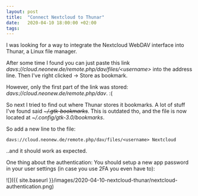```yaml
---
layout: post
title:  "Connect Nextcloud to Thunar"
date:   2020-04-10 18:00:00 +02:00
tags:
---
```


I was looking for a way to integrate the Nextcloud WebDAV interface into Thunar, a Linux file manager.

After some time I found you can just paste this link *davs://cloud.neonew.de/remote.php/dav/files/&lt;username&gt;*
into the address line. Then I've right clicked -> Store as bookmark.

However, only the first part of the link was stored: *davs://cloud.neonew.de/remote.php/dav*. :(

So next I tried to find out where Thunar stores it bookmarks. A lot of stuff I've found said *~~~/.gtk-bookmarks~~*.
This is outdated tho, and the file is now located at *~/.config/gtk-3.0/bookmarks*.

So add a new line to the file:

```
davs://cloud.neonew.de/remote.php/dav/files/<username> Nextcloud
```

..and it should work as expected.

One thing about the authentication: You should setup a new app password in your user settings (in case you use 2FA you even have to):

![]({{ site.baseurl }}/images/2020-04-10-nextcloud-thunar/nextcloud-authentication.png)
